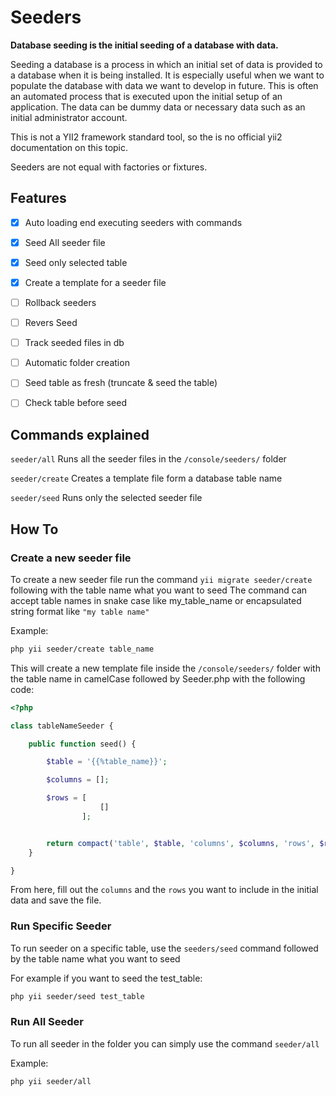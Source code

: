 # Seeders

**Database seeding is the initial seeding of a database with data.**

Seeding a database is a process in which an initial set of data is provided to a database when it is being installed.
It is especially useful when we want to populate the database with data we want to develop in future.
This is often an automated process that is executed upon the initial setup of an application.
The data can be dummy data or necessary data such as an initial administrator account.

<Note type="warning">

This is not a YII2 framework standard tool, so the is no official yii2 documentation on this topic.

</Note>

<Note type="tip">

Seeders are not equal with factories or fixtures.

</Note>


## Features

- [X] Auto loading end executing seeders with commands
- [X] Seed All seeder file
- [X] Seed only selected table
- [X] Create a template for a seeder file
- [ ] Rollback seeders
- [ ] Revers Seed
- [ ] Track seeded files in db
- [ ] Automatic folder creation
- [ ] Seed table as fresh (truncate & seed the table)
- [ ] Check table before seed


## Commands explained

`seeder/all` Runs all the seeder files in the `/console/seeders/` folder

`seeder/create` Creates a template file form a database table name

`seeder/seed` Runs only the selected seeder file



## How To
### Create a new seeder file
To create a new seeder file run the command `yii migrate seeder/create` following with the table name what you want to seed
<Note type="tip">
The command can accept table names in snake case like my_table_name or encapsulated string format like `"my table name"`
</Note>

Example:
```bash
php yii seeder/create table_name
```


This will create a new template file inside the `/console/seeders/` folder with the table name in camelCase followed by Seeder.php
with the following code:
```PHP
<?php

class tableNameSeeder {

    public function seed() {

        $table = '{{%table_name}}';

        $columns = [];

        $rows = [
                    []
                ];


        return compact('table', $table, 'columns', $columns, 'rows', $rows);
    }

}
```

From here, fill out the `columns` and the `rows` you want to include in the initial data and save the file.



### Run Specific Seeder

To run seeder on a specific table, use the `seeders/seed` command followed by the table name what you want to seed

For example if you want to seed the test_table:
```bash
php yii seeder/seed test_table
```

### Run All Seeder
To run all seeder in the folder you  can simply use the command `seeder/all`

Example:
```bash
php yii seeder/all
```